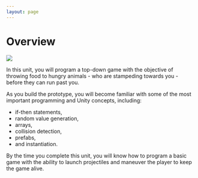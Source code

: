 ```yaml
---
layout: page
---
```


# Overview

<img class="overview-image" src="https://connect-prd-cdn.unity.com/20190516/learn/images/bf8d3473-c257-4b77-baec-74c0e35d554a_p21080pBanner.png">

In this unit, you will program a top-down game with the objective of throwing food to hungry animals - who are stampeding towards you - before they can run past you.

As you build the prototype, you will become familiar with some of the most important programming and Unity concepts, including:
* if-then statements,
* random value generation,
* arrays,
* collision detection,
* prefabs,
* and instantiation.

By the time you complete this unit, you will know how to program a basic game with the ability to launch projectiles and maneuver the player to keep the game alive.

<!-- Pull in repostitory-scope variables from _data/page.yml -->
